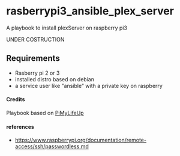 # rasberrypi3_ansible_plex_server
A playbook to install plexServer on raspberry pi3

UNDER COSTRUCTION

## Requirements
* Rasberry pi 2 or 3
* installed distro based on debian
* a service user like "ansible" with a private key on raspberry


#### Credits
Playbook based on [PiMyLifeUp](https://pimylifeup.com/raspberry-pi-plex-server/)

#### references
* https://www.raspberrypi.org/documentation/remote-access/ssh/passwordless.md
